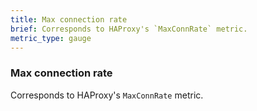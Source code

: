 ```yaml
---
title: Max connection rate
brief: Corresponds to HAProxy's `MaxConnRate` metric. 
metric_type: gauge
---
```

### Max connection rate

Corresponds to HAProxy's `MaxConnRate` metric. 